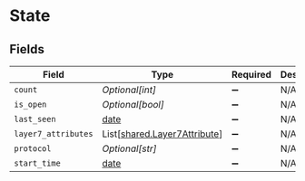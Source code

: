 # State


## Fields

| Field                                                                  | Type                                                                   | Required                                                               | Description                                                            |
| ---------------------------------------------------------------------- | ---------------------------------------------------------------------- | ---------------------------------------------------------------------- | ---------------------------------------------------------------------- |
| `count`                                                                | *Optional[int]*                                                        | :heavy_minus_sign:                                                     | N/A                                                                    |
| `is_open`                                                              | *Optional[bool]*                                                       | :heavy_minus_sign:                                                     | N/A                                                                    |
| `last_seen`                                                            | [date](https://docs.python.org/3/library/datetime.html#date-objects)   | :heavy_minus_sign:                                                     | N/A                                                                    |
| `layer7_attributes`                                                    | List[[shared.Layer7Attribute](../../models/shared/layer7attribute.md)] | :heavy_minus_sign:                                                     | N/A                                                                    |
| `protocol`                                                             | *Optional[str]*                                                        | :heavy_minus_sign:                                                     | N/A                                                                    |
| `start_time`                                                           | [date](https://docs.python.org/3/library/datetime.html#date-objects)   | :heavy_minus_sign:                                                     | N/A                                                                    |